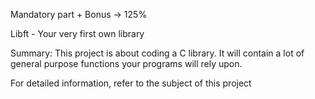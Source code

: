 Mandatory part + Bonus -> 125%

Libft - Your very first own library

Summary:
This project is about coding a C library.
It will contain a lot of general purpose functions your programs will rely upon.

For detailed information, refer to the subject of this project

